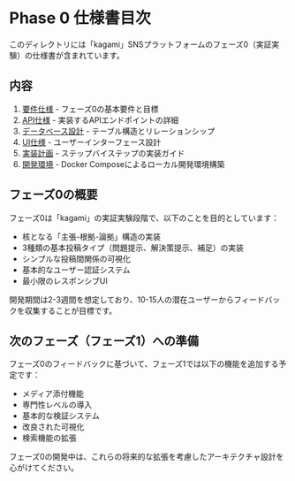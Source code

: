 # Phase 0 仕様書目次

このディレクトリには「kagami」SNSプラットフォームのフェーズ0（実証実験）の仕様書が含まれています。

## 内容

1. [要件仕様](./requirements.md) - フェーズ0の基本要件と目標
2. [API仕様](./api.md) - 実装するAPIエンドポイントの詳細
3. [データベース設計](./database.md) - テーブル構造とリレーションシップ
4. [UI仕様](./ui.md) - ユーザーインターフェース設計
5. [実装計画](./implementation-plan.md) - ステップバイステップの実装ガイド
6. [開発環境](./development.md) - Docker Composeによるローカル開発環境構築

## フェーズ0の概要

フェーズ0は「kagami」の実証実験段階で、以下のことを目的としています：

- 核となる「主張-根拠-論拠」構造の実装
- 3種類の基本投稿タイプ（問題提示、解決策提示、補足）の実装
- シンプルな投稿間関係の可視化
- 基本的なユーザー認証システム
- 最小限のレスポンシブUI

開発期間は2-3週間を想定しており、10-15人の潜在ユーザーからフィードバックを収集することが目標です。

## 次のフェーズ（フェーズ1）への準備

フェーズ0のフィードバックに基づいて、フェーズ1では以下の機能を追加する予定です：

- メディア添付機能
- 専門性レベルの導入
- 基本的な検証システム
- 改良された可視化
- 検索機能の拡張

フェーズ0の開発中は、これらの将来的な拡張を考慮したアーキテクチャ設計を心がけてください。